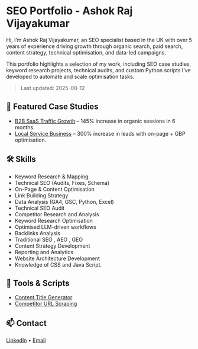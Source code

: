 # SEO Portfolio - Ashok Raj Vijayakumar

Hi, I’m Ashok Raj Vijayakumar, an SEO specialist based in the UK with over 5 years of experience driving growth through organic search, paid search, content strategy, technical optimisation, and data-led campaigns.

This portfolio highlights a selection of my work, including SEO case studies, keyword research projects, technical audits, and custom Python scripts I’ve developed to automate and scale optimisation tasks.

> Last updated: 2025-08-12

## 📂 Featured Case Studies
- [B2B SaaS Traffic Growth](case-studies/b2b-saas/README.md) – 145% increase in organic sessions in 6 months.
- [Local Service Business](case-studies/local-service/README.md) – 300% increase in leads with on-page + GBP optimisation.

## 🛠 Skills
- Keyword Research & Mapping
- Technical SEO (Audits, Fixes, Schema)
- On-Page & Content Optimisation
- Link Building Strategy
- Data Analysis (GA4, GSC, Python, Excel)
- Technical SEO Audit
- Competitor Research and Analysis
- Keyword Research Optimisation
- Optimised LLM-driven workflows
- Backlinks Analysis
- Traditional SEO , AEO , GEO
- Content Strategy Development
- Reporting and Analytics
- Website Architecture Development
- Knowledge of CSS and Java Script.

## 🧰 Tools & Scripts
- [Content Title Generator](tools-and-scripts/content_idea_generator.py)
- [Competitor URL Scraping](tools-and-scripts/competitor_tracker.py)

## 📫 Contact
[LinkedIn](https://www.linkedin.com/in/ashok-raj-v-/) • [Email](mailto:ashyvc@gmail.com)
